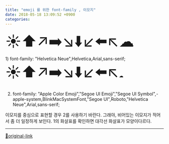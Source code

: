 ```yaml
---
title: "emoji 를 위한 font-family , 이모지"
date: 2018-05-18 13:09:52 +0900
categories: 
---
```

  

<font size="7" style="">☀⬆️↗️➡️↘️⬇️↙️⬅️↖️☁   
</font>1) font-family: "Helvetica Neue",Helvetica,Arial,sans-serif;   
<font size="7">☀</font><font face="Apple Color Emoji, Segoe UI Emoji, Segoe UI Symbol, -apple-system, BlinkMacSystemFont, Segoe UI, Roboto, Helvetica Neue, Arial, sans-serif" size="7">⬆️↗️➡️↘️⬇️↙️⬅️↖️</font>☁ 

2) font-family: "Apple Color Emoji","Segoe UI Emoji","Segoe UI Symbol",-apple-system,BlinkMacSystemFont,"Segoe UI",Roboto,"Helvetica Neue",Arial,sans-serif;
  

이모지를 중심으로 표현할 경우 2를 사용하기 바란다.
그래야, 비어있는 이모지가 적어서 좀 더 일정하게 보인다.
1의 화살표를 확인하면 대각선 화살표가 모양이다르다.
  
  




***
[🔗original-link](http://www.mins01.com/mh/tech/read/1163)